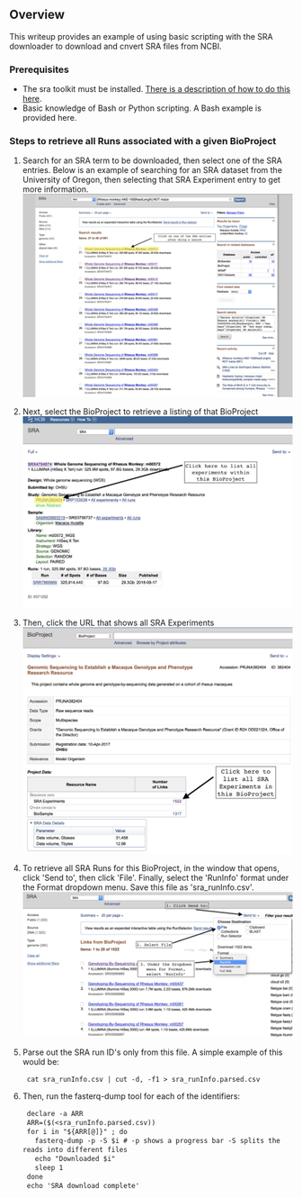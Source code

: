 ## Overview
This writeup provides an example of using basic scripting with the SRA downloader to download and cnvert SRA files from NCBI.

### Prerequisites
* The sra toolkit must be installed.  [There is a description of how to do this here](https://github.com/disulfidebond/sra_toolkit_installAndExamples/blob/version1/sra_downloader.md).
* Basic knowledge of Bash or Python scripting.  A Bash example is provided here.

### Steps to retrieve all Runs associated with a given BioProject
1) Search for an SRA term to be downloaded, then select one of the SRA entries. Below is an example of searching for an SRA dataset from the University of Oregon, then selecting that SRA Experiment entry to get more information.
![](https://github.com/disulfidebond/sra_toolkit_installAndExamples/blob/version1/images/sra_img1.png)

2) Next, select the BioProject to retrieve a listing of that BioProject
![](https://github.com/disulfidebond/sra_toolkit_installAndExamples/blob/version1/images/sra_img2.png)

3) Then, click the URL that shows all SRA Experiments
![](https://github.com/disulfidebond/sra_toolkit_installAndExamples/blob/version1/images/sra_img3.png)

4) To retrieve all SRA Runs for this BioProject, in the window that opens, click 'Send to', then click 'File'. Finally, select the 'RunInfo' format under the Format dropdown menu.  Save this file as 'sra_runInfo.csv'.
![](https://github.com/disulfidebond/sra_toolkit_installAndExamples/blob/version1/images/sra_img4.png)

5) Parse out the SRA run ID's only from this file.  A simple example of this would be:

        cat sra_runInfo.csv | cut -d, -f1 > sra_runInfo.parsed.csv
        
6) Then, run the fasterq-dump tool for each of the identifiers:

        declare -a ARR
        ARR=($(<sra_runInfo.parsed.csv))
        for i in "${ARR[@]}" ; do
          fasterq-dump -p -S $i # -p shows a progress bar -S splits the reads into different files
          echo "Downloaded $i"
          sleep 1
        done
        echo 'SRA download complete'

